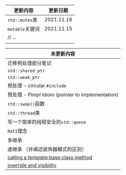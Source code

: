 | 更新内容        | 更新日期   |
| --------------- | ---------- |
| `std::mutex`类  | 2021.11.16 |
| `mutable`关键词 | 2021.11.15 |
| // ...          |            |
|                 |            |



| 未更新内容                                                   |
| ------------------------------------------------------------ |
| 迁移预处理部分笔记                                           |
| `std::shared_ptr`                                            |
| `std::weak_ptr`                                              |
| 预处理 - circular `#include`                                 |
| 预处理 - Pimpl Idiom (pointer to implementation)             |
| `std::swap()`函数                                            |
| `std::thread`类                                              |
| 写一个简单的线程安全的`std::queue`                           |
| `RAII`理念                                                   |
| 多继承                                                       |
| 虚继承 （并阐述装饰器模式的区别）                            |
| [calling a template base class method](https://coderedirect.com/questions/165119/why-can-i-call-base-template-class-method-from-derived-class) |
| [override and visibility](https://stackoverflow.com/questions/50722824/c-override-private-pure-virtual-method-as-public) |

